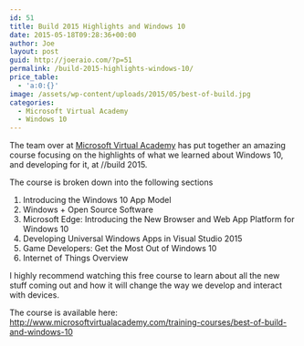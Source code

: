```yaml
---
id: 51
title: Build 2015 Highlights and Windows 10
date: 2015-05-18T09:28:36+00:00
author: Joe
layout: post
guid: http://joeraio.com/?p=51
permalink: /build-2015-highlights-windows-10/
price_table:
  - 'a:0:{}'
image: /assets/wp-content/uploads/2015/05/best-of-build.jpg
categories:
  - Microsoft Virtual Academy
  - Windows 10
---
```

The team over at <a href="http://www.microsoftvirtualacademy.com/" target="_blank">Microsoft Virtual Academy</a> has put together an amazing course focusing on the highlights of what we learned about Windows 10, and developing for it, at //build 2015.

The course is broken down into the following sections

  1. Introducing the Windows 10 App Model
  2. Windows + Open Source Software
  3. Microsoft Edge: Introducing the New Browser and Web App Platform for Windows 10
  4. Developing Universal Windows Apps in Visual Studio 2015
  5. Game Developers: Get the Most Out of Windows 10
  6. Internet of Things Overview

I highly recommend watching this free course to learn about all the new stuff coming out and how it will change the way we develop and interact with devices.

The course is available here: <a href="http://www.microsoftvirtualacademy.com/training-courses/best-of-build-and-windows-10" target="_blank">http://www.microsoftvirtualacademy.com/training-courses/best-of-build-and-windows-10</a>